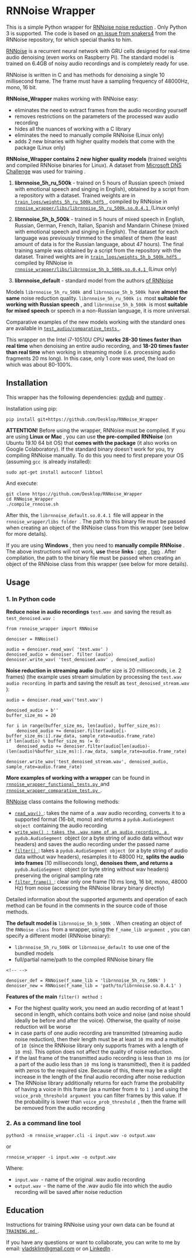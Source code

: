 # RNNoise Wrapper

This is a simple Python wrapper for [RNNoise noise
reduction](https://github.com/xiph/rnnoise) . Only Python 3 is
supported. The code is based on [an issue from
snakers4](https://github.com/xiph/rnnoise/issues/69) from the RNNoise
repository, for which special thanks to him.

[RNNoise](https://jmvalin.ca/demo/rnnoise/) is a recurrent neural
network with GRU cells designed for real-time audio denoising (even
works on Raspberry Pi). The standard model is trained on 6.4GB of noisy
audio recordings and is completely ready for use.

RNNoise is written in C and has methods for denoising a single 10
millisecond frame. The frame must have a sampling frequency of 48000Hz,
mono, 16 bit.

**RNNoise_Wrapper** makes working with RNNoise easy:

-   eliminates the need to extract frames from the audio recording
    yourself
-   removes restrictions on the parameters of the processed wav audio
    recording
-   hides all the nuances of working with a C library
-   eliminates the need to manually compile RNNoise (Linux only)
-   adds 2 new binaries with higher quality models that come with the
    package (Linux only)

**RNNoise_Wrapper contains 2 new higher quality models** (trained
weights and compiled RNNoise binaries for Linux). A dataset from
[Microsoft DNS Challenge](https://github.com/microsoft/DNS-Challenge)
was used for training .

1.  **librnnoise_5h_ru_500k** - trained on 5 hours of Russian speech
    (mixed with emotional speech and singing in English), obtained by a
    script from a repository with a dataset. Trained weights are in
    [`train_logs/weights_5h_ru_500k.hdf5 `](https://github.com/Desklop/RNNoise_Wrapper/tree/master/train_logs/weights_5h_ru_500k.hdf5),
    compiled by RNNoise in
    [`rnnoise_wrapper/libs/librnnoise_5h_ru_500k.so.0.4.1 `](https://github.com/Desklop/RNNoise_Wrapper/tree/master/rnnoise_wrapper/libs/librnnoise_5h_ru_500k.so.0.4.1)(Linux
    only)

2.  **librnnoise_5h_b_500k** - trained in 5 hours of mixed speech in
    English, Russian, German, French, Italian, Spanish and Mandarin
    Chinese (mixed with emotional speech and singing in English). The
    dataset for each language was previously trimmed to the smallest of
    them (the least amount of data is for the Russian language, about 47
    hours). The final training sample was obtained by a script from the
    repository with the dataset. Trained weights are in
    [`train_logs/weights_5h_b_500k.hdf5 `](https://github.com/Desklop/RNNoise_Wrapper/tree/master/train_logs/weights_5h_b_500k.hdf5),
    compiled by RNNoise in
    [`rnnoise_wrapper/libs/librnnoise_5h_b_500k.so.0.4.1 `](https://github.com/Desklop/RNNoise_Wrapper/tree/master/rnnoise_wrapper/libs/librnnoise_5h_b_500k.so.0.4.1)(Linux
    only)

3.  **librnnoise_default** - standard model from the authors [of
    RNNoise](https://jmvalin.ca/demo/rnnoise/)

Models `librnnoise_5h_ru_500k `and `librnnoise_5h_b_500k `have **almost
the same** noise reduction quality. `librnnoise_5h_ru_500k is `most
**suitable for working with Russian speech** , and
`librnnoise_5h_b_500k `is most **suitable for mixed speech** or speech
in a non-Russian language, it is more universal.

Comparative examples of the new models working with the standard ones
are available in
[`test_audio/comparative_tests `](https://github.com/Desklop/RNNoise_Wrapper/tree/master/test_audio/comparative_tests).

This wrapper on the Intel i7-10510U CPU **works 28-30 times faster than
real time** when denoising an entire audio recording, and **18-20 times
faster than real time** when working in streaming mode (i.e. processing
audio fragments 20 ms long). In this case, only 1 core was used, the
load on which was about 80-100%.

## Installation

This wrapper has the following dependencies:
[pydub](https://github.com/jiaaro/pydub) and
[numpy](https://github.com/numpy/numpy) .

Installation using pip:

    pip install git+https://github.com/Desklop/RNNoise_Wrapper

**ATTENTION!** Before using the wrapper, RNNoise must be compiled. If
you are using **Linux or Mac** , you can use **the pre-compiled
RNNoise** (on Ubuntu 19.10 64 bit OS) that **comes with the package**
(it also works on Google Colaboratory). If the standard binary doesn\'t
work for you, try compiling RNNoise manually. To do this you need to
first prepare your OS (assuming `gcc `is already installed):

    sudo apt-get install autoconf libtool

And execute:

    git clone https://github.com/Desklop/RNNoise_Wrapper 
    cd RNNoise_Wrapper 
    ./compile_rnnoise.sh

After this, the `librnnoise_default.so.0.4.1 `file will appear in the
`rnnoise_wrapper/libs folder `. The path to this binary file must be
passed when creating an object of the RNNoise class from this wrapper
(see below for more details).

If you are using **Windows** , then you need to **manually compile
RNNoise** . The above instructions will not work, **use** these
**links** : [one](https://github.com/xiph/rnnoise/issues/34) ,
[two](https://github.com/jagger2048/rnnoise-windows) . After
compilation, the path to the binary file must be passed when creating an
object of the RNNoise class from this wrapper (see below for more
details).

## Usage

### **1. In Python code**

**Reduce noise in audio recordings** `test.wav `and saving the result as
`test_denoised.wav `:

    from rnnoise_wrapper import RNNoise 

    denoiser = RNNoise() 

    audio = denoiser.read_wav( 'test.wav' ) 
    denoised_audio = denoiser. filter (audio) 
    denoiser.write_wav( 'test_denoised.wav' , denoised_audio)

**Noise reduction in streaming audio** (buffer size is 20 milliseconds,
i.e. 2 frames) (the example uses stream simulation by processing the
`test.wav audio recording `in parts and saving the result as
`test_denoised_stream.wav `):

    audio = denoiser.read_wav('test.wav')

    denoised_audio = b''
    buffer_size_ms = 20

    for i in range(buffer_size_ms, len(audio), buffer_size_ms):
        denoised_audio += denoiser.filter(audio[i-buffer_size_ms:i].raw_data, sample_rate=audio.frame_rate)
    if len(audio) % buffer_size_ms != 0:
        denoised_audio += denoiser.filter(audio[len(audio)-(len(audio)%buffer_size_ms):].raw_data, sample_rate=audio.frame_rate)

    denoiser.write_wav('test_denoised_stream.wav', denoised_audio, sample_rate=audio.frame_rate)

**More examples of working with a wrapper** can be found in
[`rnnoise_wrapper_functional_tests.py `](https://github.com/Desklop/RNNoise_Wrapper/blob/master/rnnoise_wrapper_functional_tests.py)and
[`rnnoise_wrapper_comparative_test.py `](https://github.com/Desklop/RNNoise_Wrapper/blob/master/rnnoise_wrapper_comparative_test.py).

[RNNoise](https://github.com/Desklop/RNNoise_Wrapper/blob/master/rnnoise_wrapper/rnnoise_wrapper.py#L29)
class contains the following methods:

-   [`read_wav() `](https://github.com/Desklop/RNNoise_Wrapper/blob/master/rnnoise_wrapper/rnnoise_wrapper.py#L256):
    takes the name of a .wav audio recording, converts it to a supported
    format (16-bit, mono) and returns a
    `pydub.AudioSegment object `containing the audio recording
-   [`write_wav() : takes the .wav name of an audio recording, a `](https://github.com/Desklop/RNNoise_Wrapper/blob/master/rnnoise_wrapper/rnnoise_wrapper.py#L277)`pydub.AudioSegment `object
    (or a byte string of audio data without wav headers) and saves the
    audio recording under the passed name
-   [`filter() `](https://github.com/Desklop/RNNoise_Wrapper/blob/master/rnnoise_wrapper/rnnoise_wrapper.py#L150):
    takes a `pydub.AudioSegment object `(or a byte string of audio data
    without wav headers), resamples it to 48000 Hz, **splits the audio
    into frames** (10 milliseconds long), **denoises them, and returns
    a** `pydub.AudioSegment `object (or byte string without wav headers)
    preserving the original sampling rate
-   [`filter_frame() `](https://github.com/Desklop/RNNoise_Wrapper/blob/master/rnnoise_wrapper/rnnoise_wrapper.py#L128):
    clear only one frame (10 ms long, 16 bit, mono, 48000 Hz) from noise
    (accessing the RNNoise library binary directly)

Detailed information about the supported arguments and operation of each
method can be found in the comments in the source code of those methods.

**The default model is** `librnnoise_5h_b_500k `. When creating an
object of the `RNNoise class `from a wrapper, using the
`f_name_lib argument `, you can specify a different model (RNNoise
binary):

-   `librnnoise_5h_ru_500k `or `librnnoise_default `to use one of the
    bundled models
-   full/partial name/path to the compiled RNNoise binary file

```{=html}
<!-- -->
```
    denoiser_def = RNNoise(f_name_lib = 'librnnoise_5h_ru_500k' ) 
    denoiser_new = RNNoise(f_name_lib = 'path/to/librnnoise.so.0.4.1' )

**Features of the main** `filter() method `**:**

-   For the highest quality work, you need an audio recording of at
    least 1 second in length, which contains both voice and noise (and
    noise should ideally be before and after the voice). Otherwise, the
    quality of noise reduction will be worse
-   in case parts of one audio recording are transmitted (streaming
    audio noise reduction), then their length must be at least `10 `ms
    and a multiple of `10 `(since the RNNoise library only supports
    frames with a length of `10 `ms). This option does not affect the
    quality of noise reduction.
-   if the last frame of the transmitted audio recording is less than
    `10 `ms (or a part of the audio less than `10 `ms long is
    transmitted), then it is padded with zeros to the required size.
    Because of this, there may be a slight increase in the length of the
    final audio recording after noise reduction
-   The RNNoise library additionally returns for each frame the
    probability of having a voice in this frame (as a number from `0 `to
    `1 `) and using the `voice_prob_threshold argument `you can filter
    frames by this value. If the probability is lower than
    `voice_prob_threshold `, then the frame will be removed from the
    audio recording

### **2. As a command line tool**

    python3 -m rnnoise_wrapper.cli -i input.wav -o output.wav

or

    rnnoise_wrapper -i input.wav -o output.wav

Where:

-   `input.wav `- name of the original .wav audio recording
-   `output.wav `- the name of the .wav audio file into which the audio
    recording will be saved after noise reduction

## Education

Instructions for training RNNoise using your own data can be found at
[`TRAINING.md `](https://github.com/Desklop/RNNoise_Wrapper/tree/master/TRAINING.md).

If you have any questions or want to collaborate, you can write to me by
email: vladsklim@gmail.com or on
[LinkedIn](https://www.linkedin.com/in/vladklim/) .
